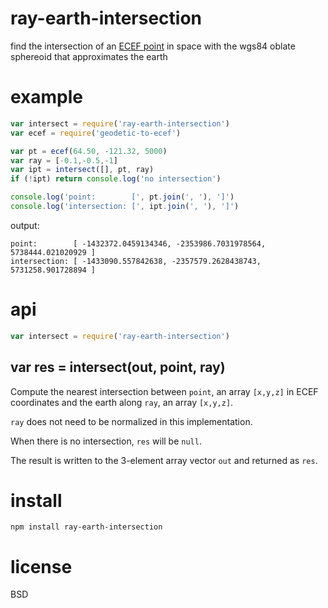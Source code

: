 # ray-earth-intersection

find the intersection of an [ECEF point][1] in space with the wgs84 oblate
sphereoid that approximates the earth

[1]: https://en.wikipedia.org/wiki/ECEF

# example

``` js
var intersect = require('ray-earth-intersection')
var ecef = require('geodetic-to-ecef')

var pt = ecef(64.50, -121.32, 5000)
var ray = [-0.1,-0.5,-1]
var ipt = intersect([], pt, ray)
if (!ipt) return console.log('no intersection')

console.log('point:        [', pt.join(', '), ']')
console.log('intersection: [', ipt.join(', '), ']')
```

output:

```
point:        [ -1432372.0459134346, -2353986.7031978564, 5738444.021020929 ]
intersection: [ -1433090.557842638, -2357579.2628438743, 5731258.901728894 ]
```

# api

``` js
var intersect = require('ray-earth-intersection')
```

## var res = intersect(out, point, ray)

Compute the nearest intersection between `point`, an array `[x,y,z]` in ECEF
coordinates and the earth along `ray`, an array `[x,y,z]`.

`ray` does not need to be normalized in this implementation.

When there is no intersection, `res` will be `null`.

The result is written to the 3-element array vector `out` and returned as `res`.

# install

```
npm install ray-earth-intersection
```

# license

BSD

